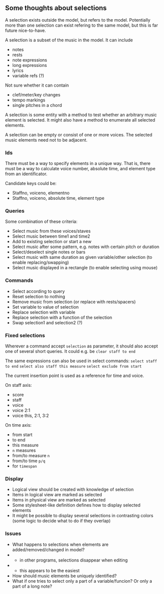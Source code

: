 ## Some thoughts about selections

A selection exists outside the model, but refers to the model. Potentially more than one selection can exist refering to the same model, but this is far future nice-to-have.

A selection is a subset of the music in the model. It can include
* notes
* rests
* note expressions
* long expressions
* lyrics
* variable refs (?)

Not sure whether it can contain
* clef/meter/key changes
* tempo markings
* single pitches in a chord

A selection is some entity with a method to test whether an arbitrary music element is selected. It might also have a method to enumerate all selected elements.

A selection can be empty or consist of one or more voices. The selected music elements need not to be adjacent.

### Ids

There must be a way to specify elements in a unique way. That is, there must be a way to calculate voice number, absolute time, and element type from an identificator.

Candidate keys could be:
* Staffno, voiceno, elementno
* Staffno, voiceno, absolute time, element type

### Queries

Some combination of these criteria:
* Select music from these voices/staves
* Select music between time1 and time2
* Add to existing selection or start a new
* Select music after some pattern, e.g. notes with certain pitch or duration
* Select/deselect single notes or bars
* Select music with same duration as given variable/other selection (to enable replacing/swapping)
* Select music displayed in a rectangle (to enable selecting using mouse)

### Commands

* Select according to query
* Reset selection to nothing
* Remove music from selection (or replace with rests/spacers)
* Set variable to value of selection
* Replace selection with variable
* Replace selection with a function of the selection
* Swap selection1 and selection2 (?)

### Fixed selections

Wherever a command accept `selection` as parameter, it should also accept one of several short queries. It could e.g. be 
`clear staff to end`

The same expressions can also be used in select commands:
`select staff to end`
`select also staff this measure`
`select exclude from start`

The current insertion point is used as a reference for time and voice.

On staff axis:
* score
* staff
* voice
* voice 2:1
* voice this, 2:1, 3:2

On time axis:
* from start
* to end
* this measure
* `n` measures
* from/to measure `n`
* from/to time `p/q`
* for `timespan`

### Display

* Logical view should be created with knowledge of selection
* Items in logical view are marked as selected
* Items in physical view are marked as selected
* Some stylesheet-like definition defines how to display selected elements
* It might be possible to display several selections in contrasting colors (some logic to decide what to do if they overlap)

### Issues

* What happens to selections when elements are added/removed/changed in model?
* * in other programs, selections disappear when editing
* * this appears to be the easiest
* How should music elements be uniquely identified?
* What if one tries to select only a part of a variable/funcion? Or only a part of a long note?


